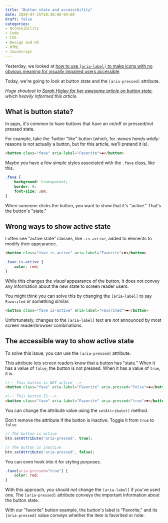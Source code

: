 ```yaml
---
title: "Button state and accessibility"
date: 2020-07-15T10:30:00-04:00
draft: false
categories:
- Accessibility
- Code
- CSS
- Design and UX
- HTML
- JavaScript
---
```


Yesterday, we looked at [how to use `[aria-label]` to make icons with no obvious meaning for visually impaired users accessible](/icon-accessibility-and-aria-label/).

Today, we're going to look at button state and the `[aria-pressed]` attribute.

*Huge shoutout to [Sarah Higley for her awesome article on button state](https://sarahmhigley.com/writing/playing-with-state/), which heavily informed this article.*

## What is button state?

In apps, it's common to have buttons that have an on/off or pressed/not pressed state.

For example, take the Twitter "like" button (which, for *:waves hands wildly:* reasons is not actually a button, but for this article, we'll pretend it is).

```html
<button class="fave" aria-label="Favorite">❤</button>
```

Maybe you have a few simple styles associated with the `.fave` class, like this.

```css
.fave {
	background: transparent;
	border: 0;
	font-size: 2em;
}
```

When someone clicks the button, you want to show that it's "active." That's the button's "state."

## Wrong ways to show active state

I often see "active state" classes, like `.is-active`, added to elements to modify their appearance.

```html
<button class="fave is-active" aria-label="Favorite">❤</button>
```

```css
.fave.is-active {
	color: red;
}
```

While this changes the *visual* appearance of the button, it does not convey any information about the new state to screen reader users.

You might think you can solve this by changing the `[aria-label]` to say `Favorited` or something similar.

```html
<button class="fave is-active" aria-label="Favorited">❤</button>
```

Unfortunately, changes to the `[aria-label]` text are *not* announced by most screen reader/browser combinations.

## The accessible way to show active state

To solve this issue, you can use the `[aria-pressed]` attribute.

This attribute lets screen readers know that a button has "state." When it has a value of `false`, the button is not pressed. When it has a value of `true`, it is.

```html
<!-- This button is NOT active -->
<button class="fave" aria-label="Favorite" aria-pressed="false">❤</button>

<!-- This button IS -->
<button class="fave" aria-label="Favorite" aria-pressed="true">❤</button>
```

You can change the attribute value using the `setAttribute()` method.

Don't remove the attribute if the button is inactive. Toggle it from `true` to `false`

```js
// The button is active
btn.setAttribute('aria-pressed', true);

// The button is inactive
btn.setAttribute('aria-pressed', false);
```

You can even hook into it for styling purposes.

```css
.fave[aria-pressed="true"] {
	color: red;
}
```

With this approach, you should *not* change the `[aria-label]` if you've used one. The `[aria-pressed]` attribute conveys the important information about the button state.

With our "favorite" button example, the button's label is "Favorite," and its `[aria-pressed]` value conveys whether the item is favorited or note.